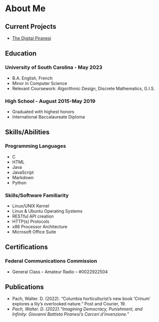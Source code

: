# About Me
## Current Projects
* [The Digital Piranesi](https://digitalpiranesi.org)

## Education
### University of South Carolina - May 2023
* B.A. English, French
* Minor in Computer Science
* Relevant Coursework: Algorithmic Design, Discrete Mathematics, G.I.S.

### High School - August 2015-May 2019
* Graduated with highest honors
* International Baccalaureate Diploma

## Skills/Abilities
### Programming Languages
* C
* HTML
* Java
* JavaScript
* Markdown
* Python

### Skills/Software Familiarity
* Linux/UNIX Kernel
* Linux & Ubuntu Operating Systems
* RESTful API creation
* HTTP(s) Protocols
* x86 Processor Architecture
* Microsoft Office Suite

## Certifications
### Federal Communications Commission
* General Class – Amateur Radio – #0022922504

## Publications
* Pach, Walter. D. (2022). “Columbia horticulturist’s new book ‘Crinum’ explores a lily’s overlooked nature.” Post and Courier, 19.
* _Pach, Walter. D. (2022).“Imagining Democracy, Punishment, and Infinity: Giovanni Battista Piranesi’s Carceri d’invenzione.”_
